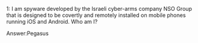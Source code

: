 1: I am spyware developed by the Israeli cyber-arms company NSO Group that is designed to be covertly and remotely installed on mobile phones running iOS and Android. Who am I?

Answer:Pegasus